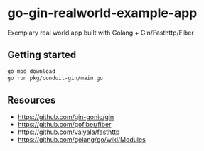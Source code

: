 # go-gin-realworld-example-app
Exemplary real world app built with Golang + Gin/Fasthttp/Fiber

## Getting started

```bash
go mod download
go run pkg/conduit-gin/main.go
```

## Resources
- https://github.com/gin-gonic/gin
- https://github.com/gofiber/fiber
- https://github.com/valyala/fasthttp
- https://github.com/golang/go/wiki/Modules
